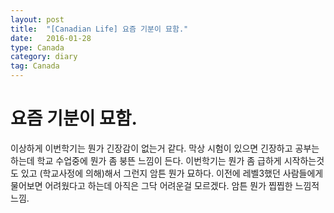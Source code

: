 ```yaml
---
layout: post
title:  "[Canadian Life] 요즘 기분이 묘함."
date:   2016-01-28
type: Canada
category: diary
tag: Canada
---
```


# 요즘 기분이 묘함.

이상하게 이번학기는 뭔가 긴장감이 없는거 같다. 막상 시험이 있으면 긴장하고 공부는 하는데 학교 수업중에 뭔가 좀 붕뜬 느낌이 든다. 이번학기는 뭔가 좀 급하게 시작하는것도 있고 (학교사정에 의해)해서 그런지 암튼 뭔가 묘하다. 이전에 레벨3했던 사람들에게 물어보면 어려웠다고 하는데 아직은 그닥 어려운걸 모르겠다. 암튼 뭔가 찝찝한 느낌적 느낌.